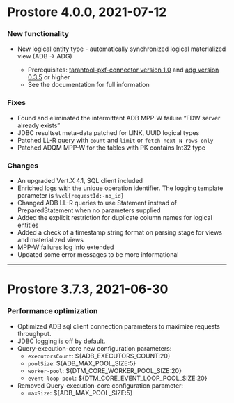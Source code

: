 # Prostore 4.0.0, 2021-07-12

### New functionality

* New logical entity type - automatically synchronized logical materialized view \(ADB -> ADG\)

    * Prerequisites: [tarantool-pxf-connector version 1.0](https://github.com/arenadata/tarantool-pxf-connector/releases/tag/v1.0) and [adg version 0.3.5](https://github.com/arenadata/kafka-tarantool-loader/releases/tag/0.3.5) or higher
    * See the documentation for full information
    

### Fixes

* Found and eliminated the intermittent ADB MPP-W failure “FDW server already exists”
* JDBC resultset meta-data patched for LINK, UUID logical types
* Patched LL-R query with `count` and `limit` or `fetch next N rows only`
* Patched ADQM MPP-W for the tables with PK contains Int32 type 

### Changes

* An upgraded Vert.X 4.1, SQL client included
* Enriched logs with the unique operation identifier. The logging template parameter is `%vcl{requestId:-no_id}`
* Changed ADB LL-R queries to use Statement instead of PreparedStatement when no parameters supplied
* Added the explicit restriction for duplicate column names for logical entities
* Added a check of a timestamp string format on parsing stage for views and materialized views
* MPP-W failures log info extended
* Updated some error messages to be more informational 

---
# Prostore 3.7.3, 2021-06-30
### Performance optimization
* Optimized ADB sql client connection parameters to maximize requests throughput.
* JDBC logging is off by default.
* Query-execution-core new configuration parameters:
    * `executorsCount`: $\{ADB\_EXECUTORS\_COUNT:20\}
    * `poolSize`: $\{ADB\_MAX\_POOL\_SIZE:5\}
    * `worker-pool`: $\{DTM\_CORE\_WORKER\_POOL\_SIZE:20\}
    * `event-loop-pool`: $\{DTM\_CORE\_EVENT\_LOOP\_POOL\_SIZE:20\}
* Removed Query-execution-core configuration parameter:
    * `maxSize`: $\{ADB\_MAX\_POOL\_SIZE:5\}
